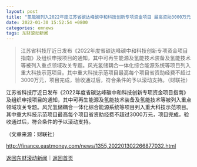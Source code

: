 ```yaml
---
layout: post
title: "氢能被列入2022年度江苏省碳达峰碳中和科技创新专项资金项目 最高资助3000万元"
date: 2022-01-30 15:52:54 +0800
categories: emnews
tags: 东财滚动新闻
---
```

> 江苏省科技厅近日发布《2022年度省碳达峰碳中和科技创新专项资金项目指南》及组织申报项目的通知，其中可再生能源及氢能技术装备及氢能技术等被列入重点领域攻关专题。风光氢储耦合一体化综合能源系统等项目列入重大科技示范项目。其中重大科技示范项目最高每个项目省资助经费不超过3000万元，项目完成，验收通过后，符合条件的予以滚动支持。（财联社）

<p>江苏省科技厅近日发布《2022年度省碳达峰碳中和科技创新专项资金项目指南》及组织申报项目的通知，其中可再生能源及氢能技术装备及氢能技术等被列入重点领域攻关专题。风光氢储耦合一体化综合能源系统等项目列入重大科技示范项目。其中重大科技示范项目最高每个项目省资助经费不超过3000万元，项目完成，验收通过后，符合条件的予以滚动支持。</p><p class="em_media">（文章来源：财联社）</p>

<http://finance.eastmoney.com/news/1355,202201302266877032.html>

[返回东财滚动新闻](//finews.withounder.com/emnews/)｜[返回首页](//finews.withounder.com/)
